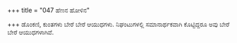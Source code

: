 +++
title = "047 ಹೆಣನ ಹೋಳಿನ"

+++
ಡೊಂಕಣಿ, ಕುಂತಗಳು ಬೇರೆ ಬೇರೆ ಆಯುಧಗಳು. ನಿಘಂಟುಗಳಲ್ಲಿ ಸಮಾನಾರ್ಥಕವಾಗಿ ಕೊಟ್ಟಿದ್ದರೂ ಅವು ಬೇರೆ ಬೇರೆ ಆಯುಧಗಳಾಗಿವೆ.